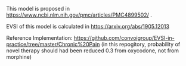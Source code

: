 This model is proposed in https://www.ncbi.nlm.nih.gov/pmc/articles/PMC4899502/ .

EVSI of this model is calculated in https://arxiv.org/abs/1905.12013

Reference Implementation: https://github.com/convoigroup/EVSI-in-practice/tree/master/Chronic%20Pain
(in this repogitory, probability of novel therapy should had been reduced 0.3 from oxycodone, not from morphine)

